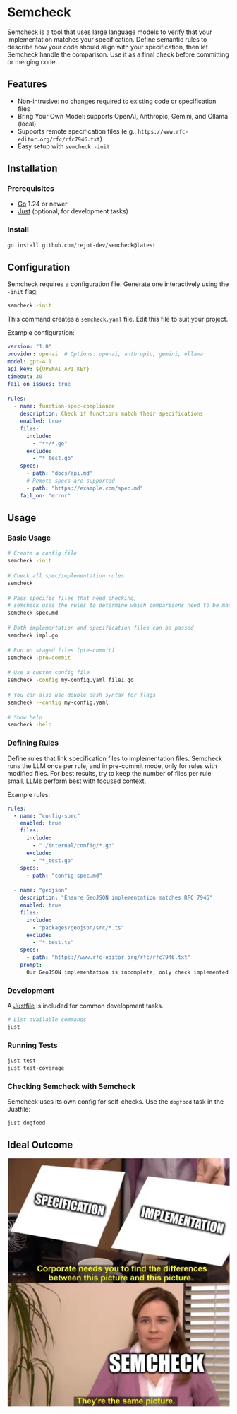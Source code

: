 # Semcheck

Semcheck is a tool that uses large language models to verify that your implementation matches your specification. Define semantic rules to describe how your code should align with your specification, then let Semcheck handle the comparison. Use it as a final check before committing or merging code.

## Features

* Non-intrusive: no changes required to existing code or specification files
* Bring Your Own Model: supports OpenAI, Anthropic, Gemini, and Ollama (local)
* Supports remote specification files (e.g., `https://www.rfc-editor.org/rfc/rfc7946.txt`)
* Easy setup with `semcheck -init`

## Installation

### Prerequisites

* [Go](https://go.dev/doc/install) 1.24 or newer
* [Just](https://github.com/casey/just) (optional, for development tasks)

### Install

```bash
go install github.com/rejot-dev/semcheck@latest
```

## Configuration

Semcheck requires a configuration file. Generate one interactively using the `-init` flag:

```bash
semcheck -init
```

This command creates a `semcheck.yaml` file. Edit this file to suit your project.

Example configuration:

```yaml
version: "1.0"
provider: openai  # Options: openai, anthropic, gemini, ollama
model: gpt-4.1
api_key: ${OPENAI_API_KEY}
timeout: 30
fail_on_issues: true

rules:
  - name: function-spec-compliance
    description: Check if functions match their specifications
    enabled: true
    files:
      include:
        - "**/*.go"
      exclude:
        - "*_test.go"
    specs:
      - path: "docs/api.md"
      # Remote specs are supported
      - path: "https://example.com/spec.md"
    fail_on: "error"
```

## Usage

### Basic Usage

```bash
# Create a config file
semcheck -init

# Check all spec/implementation rules
semcheck

# Pass specific files that need checking,
# semcheck uses the rules to determine which comparisons need to be made
semcheck spec.md

# Both implementation and specification files can be passed
semcheck impl.go

# Run on staged files (pre-commit)
semcheck -pre-commit

# Use a custom config file
semcheck -config my-config.yaml file1.go

# You can also use double dash syntax for flags
semcheck --config my-config.yaml

# Show help
semcheck -help
```

### Defining Rules

Define rules that link specification files to implementation files. Semcheck runs the LLM once per rule, and in pre-commit mode, only for rules with modified files. For best results, try to keep the number of files per rule small, LLMs perform best with focused context.

Example rules:

```yaml
rules:
  - name: "config-spec"
    enabled: true
    files:
      include:
        - "./internal/config/*.go"
      exclude:
        - "*_test.go"
    specs:
      - path: "config-spec.md"

  - name: "geojson"
    description: "Ensure GeoJSON implementation matches RFC 7946"
    enabled: true
    files:
      include:
        - "packages/geojson/src/*.ts"
      exclude:
        - "*.test.ts"
    specs:
      - path: "https://www.rfc-editor.org/rfc/rfc7946.txt"
    prompt: |
      Our GeoJSON implementation is incomplete; only check implemented features.
```

### Development

A [Justfile](./Justfile) is included for common development tasks.

```bash
# List available commands
just
```

### Running Tests

```bash
just test
just test-coverage
```

### Checking Semcheck with Semcheck

Semcheck uses its own config for self-checks. Use the `dogfood` task in the Justfile:

```bash
just dogfood
```

## Ideal Outcome

![The Office meme: 'Corporate needs you to find the difference between these pictures' showing 'specification' and 'implementation', with semcheck saying 'they are the same picture'](./assets/office-meme.webp)
